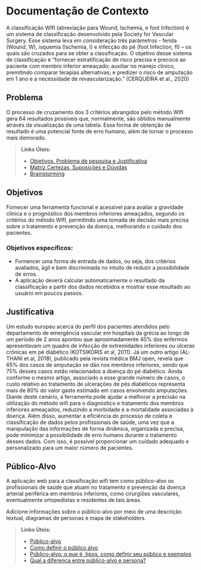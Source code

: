 # Documentação de Contexto

A classificação WIfI (abreviação para Wound, Ischemia, e foot Infection)  é um sistema de classificação desenvolvido pela Society for Vascular Surgery. Esse sistema leva em consideração três parâmetros - ferida (Wound, W), isquemia (Ischemia, I) e infecção do pé (foot Infection, fI) – os quais são cruzados para se obter a classificação. O objetivo desse sistema de classificação é “fornecer estratificação de risco precisa e precoce ao paciente com membro inferior ameaçado; auxiliar no manejo clinico, premitindo comparar terapias alternativas; e predizer o risco de amputação em 1 ano e a necessidade de revascularização.” (CERQUEIRA et al., 2020)

## Problema

O processo de cruzamento dos 3 critérios abrangidos pelo método WIfI gera 64 resultados possíveis que, normalmente, são obtidos manualmente através da visualização de uma tabela. Essa forma de obtenção de resultado é uma potencial fonte de erro humano, além de tornar o processo mais demorado. 

> **Links Úteis**:
> - [Objetivos, Problema de pesquisa e Justificativa](https://medium.com/@versioparole/objetivos-problema-de-pesquisa-e-justificativa-c98c8233b9c3)
> - [Matriz Certezas, Suposições e Dúvidas](https://medium.com/educa%C3%A7%C3%A3o-fora-da-caixa/matriz-certezas-suposi%C3%A7%C3%B5es-e-d%C3%BAvidas-fa2263633655)
> - [Brainstorming](https://www.euax.com.br/2018/09/brainstorming/)

## Objetivos

Fornecer uma ferramenta funcional e acessível para avaliar a gravidade clínica e o prognóstico dos membros inferiores ameaçados, segundo os critérios do método WIfI, permitindo uma tomada de decisão mais precisa sobre o tratamento e prevenção da doença, melhorando o cuidado dos pacientes. 

### Objetivos específicos: 
- Fornencer uma forma de entrada de dados, ou seja, dos critérios avaliados, ágil e bem discriminada no intuito de reduzir a possibilidade de erros. 
- A aplicação deverá calcular automaticamente o resultado da classificação a partir dos dados recebidos e mostrar esse resultado ao usuário em poucos passos.

## Justificativa

Um estudo europeu acerca do perfil dos pacientes atendidos pelo departamento de emergência vascular em hospitais da grécia ao longo de um período de 2 anos  apontou que aproximadamente 40% dos enfermos apresentavam um quadro de infecção de extremidades inferiores ou úlceras crônicas em pé diabético (KOTSIKORIS et al, 2011). Já um outro artigo (AL-THANI et al, 2018), publicado pela revista médica BMJ open, revela que 65% dos casos de amputação se dão nos membros inferiores, sendo que 75% desses casos estão relacionados a doença do pé diabético. Ainda conforme o mesmo artigo, associado a esse grande número de casos, o custo relativo ao tratamento de ulcerações de pés diabéticos representa mais de 80% do valor gasto estimado em casos envolvendo amputações. 
Diante deste cenário, a ferramenta pode ajudar a melhorar a precisão na utilização do método wifi para o diagnóstico e tratamento dos membros inferiores ameaçados, reduzindo a morbidade e a mortalidade associadas à doença. Além disso, aumentar a eficiência do processo de coleta e classificação de dados pelos profissionais de saúde, uma vez que a manipulação das informações de forma dinâmica, organizada e precisa, pode minimizar a possibilidade de erro humano durante o tratamento desses dados. Com isso, é possível proporcionar um cuidado adequado e personalizado para um maior número de pacientes.

## Público-Alvo

A aplicação web para a classificação wifi tem como público-alvo os profissionais de saúde que atuam no tratamento e prevenção da doença arterial periférica em membros inferiores, como cirurgiões vasculares, eventualmente ortopedistas e residentes de tais áreas.

Adicione informações sobre o público-alvo por meio de uma descrição textual, diagramas de personas e mapa de stakeholders.

> **Links Úteis**:
> - [Público-alvo](https://blog.hotmart.com/pt-br/publico-alvo/)
> - [Como definir o público alvo](https://exame.com/pme/5-dicas-essenciais-para-definir-o-publico-alvo-do-seu-negocio/)
> - [Público-alvo: o que é, tipos, como definir seu público e exemplos](https://klickpages.com.br/blog/publico-alvo-o-que-e/)
> - [Qual a diferença entre público-alvo e persona?](https://rockcontent.com/blog/diferenca-publico-alvo-e-persona/)
